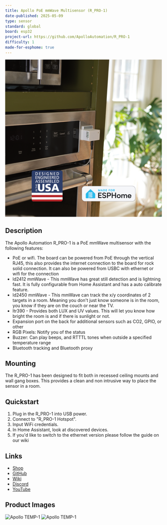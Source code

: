 ```yaml
---
title: Apollo PoE mmWave Multisensor (R_PRO-1)
date-published: 2025-05-09
type: sensor
standard: global
board: esp32
project-url: https://github.com/ApolloAutomation/R_PRO-1
difficulty: 1
made-for-esphome: true
---
```


![Apollo TEMP-1](Apollo-TEMP-1B_3.png "Apollo TEMP-1")

## Description

The Apollo Automation R_PRO-1 is a PoE mmWave multisensor with the following features:

- PoE or wifi. The board can be powered from PoE through the vertical RJ45, this also provides the internet connection to the board for rock solid connection. It can also be powered from USBC with ethernet or wifi for the connection
- ld2412 mmWave - This mmWave has great still detection and is lightning fast. It is fully configurable from Home Assistant and has a auto calibrate feature.
- ld2450 mmWave - This mmWave can track the x/y coordinates of 2 targets in a room. Meaning you don't just know someone is in the room, you know if they are on the couch or near the TV.
- ltr390 - Provides both LUX and UV values. This will let you know how bright the room is and if there is sunlight or not.
- Expansion port on the back for additional sensors such as CO2, GPIO, or other
- RGB Pixels: Notify you of the status
- Buzzer: Can play beeps, and RTTTL tones when outside a specified temperature range
- Bluetooth tracking and Bluetooth proxy

## Mounting
The R_PRO-1 has been designed to fit both in recessed ceiling mounts and wall gang boxes. This provides a clean and non intrusive way to place the sensor in a room.


## Quickstart

1. Plug in the R_PRO-1 into USB power.
2. Connect to "R_PRO-1 Hotspot".
3. Input WiFi credentials.
4. In Home Assistant, look at discovered devices.
5. If you'd like to switch to the ethernet version please follow the guide on our wiki

## Links

- [Shop](https://apolloautomation.com/products/r-1?utm_source=esphome&utm_medium=social)
- [GitHub](https://github.com/ApolloAutomation/R_PRO-1)
- [Wiki](https://wiki.apolloautomation.com/)
- [Discord](https://dsc.gg/ApolloAutomation)
- [YouTube](https://www.youtube.com/@ApolloAutomation)

## Product Images

![Apollo TEMP-1](Apollo-TEMP-1_2.jpg "Apollo TEMP-1")
![Apollo TEMP-1](Apollo-TEMP-1_1.jpg "Apollo TEMP-1")
